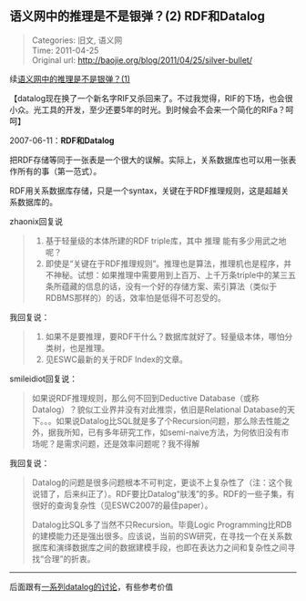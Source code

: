 语义网中的推理是不是银弹？(2) RDF和Datalog
---
    
> Categories: 旧文, 语义网  
> Time: 2011-04-25  
> Original url: <http://baojie.org/blog/2011/04/25/silver-bullet/>
    
续[语义网中的推理是不是银弹？(1)](http://baojie.org/blog/2011/04/10/silver-bullet/)

【datalog现在换了一个新名字RIF又杀回来了。不过我觉得，RIF的下场，也会很小众。光工具的开发，至少还要5年的时光。到时候会不会来一个简化的RIFa？呵呵】

2007-06-11：**RDF和Datalog**

把RDF存储等同于一张表是一个很大的误解。实际上，关系数据库也可以用一张表作所有的事（第一范式）。

RDF用关系数据库存储，只是一个syntax，关键在于RDF推理规则，这是超越关系数据库的。

zhaonix回复说

> 1. 基于轻量级的本体所建的RDF triple库，其中 推理 能有多少用武之地呢？ 
> 2. 即使是“关键在于RDF推理规则”。推理也是算法，推理机也是程序，并不神秘。试想：如果推理中需要用到上百万、上千万条triple中的某三五条所蕴藏的信息的话，没有一个好的存储方案、索引算法（类似于RDBMS那样的）的话，效率怕是低得不可忍受的。


我回复说：     

> 1. 如果不是要推理，要RDF干什么？数据库就好了。轻量级本体，哪怕分类树，也是推理。 
> 2. 见ESWC最新的关于RDF Index的文章。


smileidiot回复说：
> 如果说RDF推理规则，那么何不回到Deductive Database（或称Datalog）？貌似工业界并没有对此推崇，依旧是Relational Database的天下。。。如果说Datalog比SQL就是多了个Recursion问题，那么除去性能之外，据我所知，已有多年研究工作，如semi-naive方法，为何依旧没有市场呢？是需求问题，还是效率问题呢？我不得解


我回复说：
> Datalog的问题是很多问题根本不可判定，更谈不上复杂性了（注：这个我说错了，后来纠正了）。RDF要比Datalog“肤浅”的多。RDF的一些子集，有很好的查询复杂性（见ESWC2007的最佳paper）。
> 
> Datalog比SQL多了当然不只Recursion。毕竟Logic Programming比RDB的建模能力还是强出很多。应该说，当前的SW研究，在寻找一个在关系数据库和演绎数据库之间的数据建模手段，也即在表达力之间和复杂性之间寻找“合理”的折衷。


---

后面跟有[一系列datalog的讨论](http://bbs.w3china.org/dispbbs.asp?BoardID=2&id=48213&replyID=95599&star=3&skin=0)，有些参考价值     
    